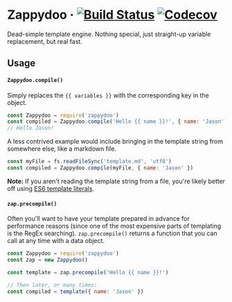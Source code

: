 # Zappydoo &middot; [![Build Status](https://img.shields.io/travis/JasonEtco/zappydoo/master.svg)](https://travis-ci.org/JasonEtco/zappydoo) [![Codecov](https://img.shields.io/codecov/c/github/JasonEtco/zappydoo.svg)](https://codecov.io/gh/JasonEtco/zappydoo/)

Dead-simple template engine. Nothing special, just straight-up variable replacement, but real fast.

## Usage

#### `Zappydoo.compile()`

Simply replaces the `{{ variables }}` with the corresponding key in the object.

```js
const Zappydoo = require('zappydoo')
const compiled = Zappydoo.compile('Hello {{ name }}!', { name: 'Jason' })
// Hello Jason!
```

A less contrived example would include bringing in the template string from somewhere else, like a markdown file.

```js
const myFile = fs.readFileSync('template.md', 'utf8')
const compiled = Zappydoo.compile(myFile, { name: 'Jason' })
```

**Note:** If you aren't reading the template string from a file, you're likely better off using [ES6 template literals](https://developer.mozilla.org/en-US/docs/Web/JavaScript/Reference/Template_literals).

#### `zap.precompile()`

Often you'll want to have your template prepared in advance for performance reasons (since one of the most expensive parts of templating is the RegEx searching). `zap.precompile()` returns a function that you can call at any time with a data object.

```js
const Zappydoo = require('zappydoo')
const zap = new Zappydoo()

const template = zap.precompile('Hello {{ name }}!')

// Then later, or many times:
const compiled = template({ name: 'Jason' })
```

